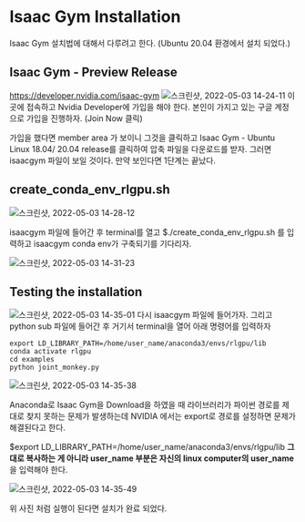 # Isaac Gym Installation

Isaac Gym 설치법에 대해서 다루려고 한다. (Ubuntu 20.04 환경에서 설치 되었다.)

## Isaac Gym - Preview Release

https://developer.nvidia.com/isaac-gym 
![스크린샷, 2022-05-03 14-24-11](https://user-images.githubusercontent.com/96813784/166407834-acc2517b-29ed-4842-b19d-43d047ecb59e.png)
이곳에 접속하고 Nvidia Developer에 가입을 해야 한다. 본인이 가지고 있는 구글 계정으로 가입을 진행하자. (Join Now 클릭)

가입을 했다면 member area 가 보이니 그것을 클릭하고 Isaac Gym - Ubuntu Linux 18.04/ 20.04 release를 클릭하여 압축 파일을 다운로드를 받자.
그러면 isaacgym 파일이 보일 것이다. 만약 보인다면 1단계는 끝났다.


##  create_conda_env_rlgpu.sh

![스크린샷, 2022-05-03 14-28-12](https://user-images.githubusercontent.com/96813784/166408133-6058607d-57cd-4543-abc8-09ab6ba06e8a.png)

isaacgym 파일에 들어간 후 terminal를 열고 $./create_conda_env_rlgpu.sh 를 입력하고 isaacgym conda env가 구축되기를 기다리자.

![스크린샷, 2022-05-03 14-31-23](https://user-images.githubusercontent.com/96813784/166408298-20c6d7fb-8505-4408-bf71-0055902a3be3.png)

## Testing the installation


![스크린샷, 2022-05-03 14-35-01](https://user-images.githubusercontent.com/96813784/166408601-5f65a419-dfb6-41ef-bfbf-8110e7aa246f.png)
다시 isaacgym 파일에 들어가자. 그리고 python sub 파일에 들어간 후 거기서 terminal을 열어 아래 명령어를 입력하자
```
export LD_LIBRARY_PATH=/home/user_name/anaconda3/envs/rlgpu/lib
conda activate rlgpu
cd examples
python joint_monkey.py
```

![스크린샷, 2022-05-03 14-35-38](https://user-images.githubusercontent.com/96813784/166408604-f5f489a9-f789-45c5-b8d4-97421519bf7f.png)

Anaconda로 Isaac Gym을 Download을 하였을 때 라이브러리가 파이썬 경로를 제대로 찾지 못하는 문제가 발생하는데 NVIDIA 에서는 export로 경로를 설정하면 문제가 해결된다고 한다. 

$export LD_LIBRARY_PATH=/home/user_name/anaconda3/envs/rlgpu/lib  **그대로 복사하는 게 아니라 user_name 부분은 자신의 linux computer의 user_name** 을 입력해야 한다.


![스크린샷, 2022-05-03 14-35-49](https://user-images.githubusercontent.com/96813784/166408607-9df9b47a-a40b-4719-b264-edb7f482abb0.png)

위 사진 처럼 실행이 된다면 설치가 완료 되었다.

